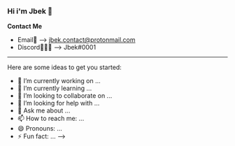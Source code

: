 ### Hi i'm Jbek 👋

**Contact Me**
- Email📧 --> <jbek.contact@protonmail.com>
- Discord👨🏼‍💻  --> Jbek#0001

_________________

Here are some ideas to get you started:

- 🔭 I’m currently working on ...
- 🌱 I’m currently learning ...
- 👯 I’m looking to collaborate on ...
- 🤔 I’m looking for help with ...
- 💬 Ask me about ...
- 📫 How to reach me: ...
- 😄 Pronouns: ...
- ⚡ Fun fact: ...
-->
